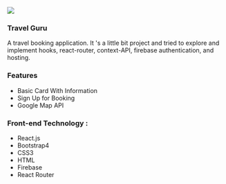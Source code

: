 ![](https://iili.io/2ruQQs.png)

### Travel Guru

A travel booking application. It 's a little bit project and tried to explore and implement hooks, react-router, context-API, firebase authentication, and hosting.


### Features

- Basic Card With Information
- Sign Up for Booking
- Google Map API

### Front-end Technology :

- React.js
- Bootstrap4
- CSS3
- HTML
- Firebase
- React Router
